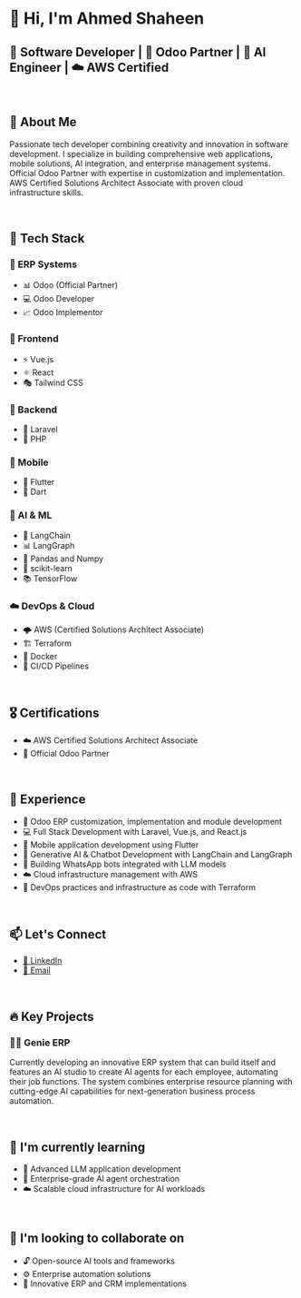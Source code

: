 # 👋 Hi, I'm Ahmed Shaheen

## 🚀 Software Developer | 🏢 Odoo Partner | 🤖 AI Engineer | ☁️ AWS Certified

<br>

## 💫 About Me

Passionate tech developer combining creativity and innovation in software development. I specialize in building comprehensive web applications, mobile solutions, AI integration, and enterprise management systems. Official Odoo Partner with expertise in customization and implementation. AWS Certified Solutions Architect Associate with proven cloud infrastructure skills.

<br>

## 🔧 Tech Stack

### 🏢 ERP Systems
* 📊 Odoo (Official Partner)
* 💻 Odoo Developer
* 📈 Odoo Implementor

### 🎨 Frontend
* ⚡ Vue.js
* ⚛️ React
* 🎭 Tailwind CSS

### 🔌 Backend
* 🚀 Laravel
* 🐘 PHP

### 📱 Mobile
* 💙 Flutter
* 🎯 Dart

### 🧠 AI & ML
* 🔗 LangChain
* 📊 LangGraph
* 🐼 Pandas and Numpy
* 🔬 scikit-learn
* 📚 TensorFlow

### ☁️ DevOps & Cloud
* 🌩️ AWS (Certified Solutions Architect Associate)
* 🏗️ Terraform
* 🐳 Docker
* 🔄 CI/CD Pipelines

<br>

## 🎖️ Certifications
* ☁️ AWS Certified Solutions Architect Associate
* 🏢 Official Odoo Partner

<br>

## 💼 Experience
* 🏢 Odoo ERP customization, implementation and module development
* 💻 Full Stack Development with Laravel, Vue.js, and React.js
* 📱 Mobile application development using Flutter
* 🤖 Generative AI & Chatbot Development with LangChain and LangGraph
* 💬 Building WhatsApp bots integrated with LLM models
* ☁️ Cloud infrastructure management with AWS
* 🔄 DevOps practices and infrastructure as code with Terraform

<br>

## 📫 Let's Connect
* [🔗 LinkedIn](https://www.linkedin.com/in/ahmedshaheenai/)
* [📧 Email](mailto:ahmedshaheen@aigeniecrm.com)

<br>

## 🔥 Key Projects

### 🧞‍♂️ Genie ERP
Currently developing an innovative ERP system that can build itself and features an AI studio to create AI agents for each employee, automating their job functions. The system combines enterprise resource planning with cutting-edge AI capabilities for next-generation business process automation.

<br>

## 🌱 I'm currently learning
* 🧠 Advanced LLM application development
* 🤖 Enterprise-grade AI agent orchestration
* ☁️ Scalable cloud infrastructure for AI workloads

<br>

## 👯 I'm looking to collaborate on
* 🔓 Open-source AI tools and frameworks
* ⚙️ Enterprise automation solutions
* 💼 Innovative ERP and CRM implementations
